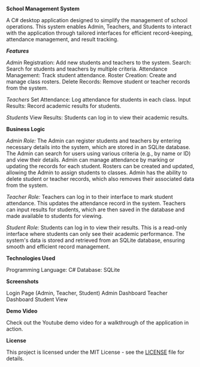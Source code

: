 **School Management System**

A C# desktop application designed to simplify the management of school operations. This system enables Admin, Teachers, and Students to interact with the application through tailored interfaces for efficient record-keeping, attendance management, and result tracking.


***Features***

*Admin*
Registration: Add new students and teachers to the system.
Search: Search for students and teachers by multiple criteria.
Attendance Management: Track student attendance.
Roster Creation: Create and manage class rosters.
Delete Records: Remove student or teacher records from the system.

*Teachers*
Set Attendance: Log attendance for students in each class.
Input Results: Record academic results for students.

*Students*
View Results: Students can log in to view their academic results.


**Business Logic**

*Admin Role:*
The Admin can register students and teachers by entering necessary details into the system, which are stored in an SQLite database.
The Admin can search for users using various criteria (e.g., by name or ID) and view their details.
Admin can manage attendance by marking or updating the records for each student.
Rosters can be created and updated, allowing the Admin to assign students to classes.
Admin has the ability to delete student or teacher records, which also removes their associated data from the system.

*Teacher Role:*
Teachers can log in to their interface to mark student attendance. This updates the attendance record in the system.
Teachers can input results for students, which are then saved in the database and made available to students for viewing.

*Student Role:*
Students can log in to view their results. This is a read-only interface where students can only see their academic performance.
The system's data is stored and retrieved from an SQLite database, ensuring smooth and efficient record management.


**Technologies Used**

Programming Language: C#
Database: SQLite


**Screenshots**

Login Page (Admin, Teacher, Student)
Admin Dashboard
Teacher Dashboard
Student View


**Demo Video**

Check out the Youtube demo video for a walkthrough of the application in action.

**License**

This project is licensed under the MIT License - see the [LICENSE](LICENSE) file for details.
